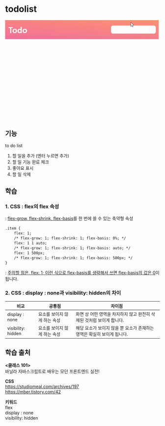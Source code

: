 # todolist
<img src="./image.gif" width="500px">

## 기능  
to do list 

1) 할 일을 추가 (엔터 누르면 추가)
2) 할 일 기능 완료 체크
3) 좋아요 표시 
4) 할 일 삭제 

## 학습  
### 1. CSS : flex의 flex 속성
: <ins>flex-grow, flex-shrink, flex-basis</ins>를 한 번에 쓸 수 있는 축약형 속성   
```
.item {
	flex: 1;
	/* flex-grow: 1; flex-shrink: 1; flex-basis: 0%; */
	flex: 1 1 auto;
	/* flex-grow: 1; flex-shrink: 1; flex-basis: auto; */
	flex: 1 500px;
	/* flex-grow: 1; flex-shrink: 1; flex-basis: 500px; */
}
```
: <ins>주의할 점은, flex: 1; 이런 식으로 flex-basis를 생략해서 쓰면 flex-basis의 값은 0</ins>이 됩니다.

### 2. CSS : display : none과 visibility: hidden의 차이 
비교|공통점|차이점
--|--|--|
display : none|요소를 보이지 않게 하는 속성| 화면 상 어떤 영역을 차지하지 않고 완전히 삭제된 것처럼 보이게 합니다.
visibility: hidden|요소를 보이지 않게 하는 속성| 해당 요소가 보이지 않을 뿐 요소가 존재하는 영역은 확실히 보이게 됩니다.

## 학습 출처  
**<클래스 101>**     
바닐라 자바스크립트로 배우는 모던 프론트엔드 실전!

**CSS**    
https://studiomeal.com/archives/197    
https://mber.tistory.com/42       



**키워드**    
flex     
display : none   
visibility: hidden     
